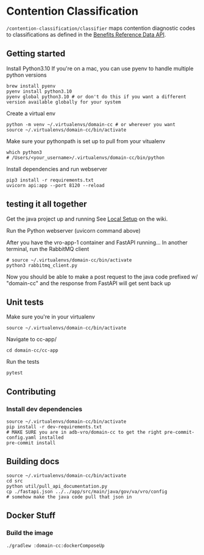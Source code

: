 # Contention Classification
`/contention-classification/classifier` maps contention diagnostic codes to classifications as defined in the [Benefits Reference Data API](https://developer.va.gov/explore/benefits/docs/benefits_reference_data).

## Getting started
Install Python3.10
If you're on a mac, you can use pyenv to handle multiple python versions
```
brew install pyenv
pyenv install python3.10
pyenv global python3.10 # or don't do this if you want a different version available globally for your system
```

Create a virtual env
```
python -m venv ~/.virtualenvs/domain-cc # or wherever you want
source ~/.virtualenvs/domain-cc/bin/activate
```

Make sure your pythonpath is set up to pull from your vitualenv
```
which python3
# /Users/<your_username>/.virtualenvs/domain-cc/bin/python
```

Install dependencies and run webserver
```
pip3 install -r requirements.txt
uvicorn api:app --port 8120 --reload
```

## testing it all together
Get the java project up and running
See [Local Setup](https://github.com/department-of-veterans-affairs/abd-vro/wiki/Local-Setup) on the wiki.

Run the Python webserver (uvicorn command above)

After you have the vro-app-1 container and FastAPI running...
In another terminal, run the RabbitMQ client
```
# source ~/.virtualenvs/domain-cc/bin/activate
python3 rabbitmq_client.py
```

Now you should be able to make a post request to the java code prefixed w/ "domain-cc" and the response from FastAPI will get sent back up

## Unit tests
Make sure you're in your virtualenv
```
source ~/.virtualenvs/domain-cc/bin/activate
```
Navigate to cc-app/
```
cd domain-cc/cc-app
```
Run the tests
```
pytest
```


## Contributing
### Install dev dependencies
```
source ~/.virtualenvs/domain-cc/bin/activate
pip install -r dev-requirements.txt
# MAKE SURE you are in adb-vro/domain-cc to get the right pre-commit-config.yaml installed
pre-commit install
```

## Building docs
```
source ~/.virtualenvs/domain-cc/bin/activate
cd src
python util/pull_api_documentation.py
cp ./fastapi.json ../../app/src/main/java/gov/va/vro/config
# somehow make the java code pull that json in
```

## Docker Stuff
### Build the image
```
./gradlew :domain-cc:dockerComposeUp
```
